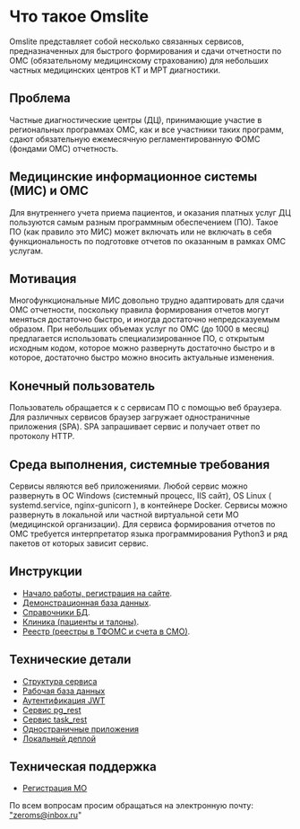 # Что такое Omslite

Omslite представляет собой несколько связанных сервисов, предназначенных для быстрого
формирования и сдачи отчетности по ОМС (обязательному медицинскому страхованию) для
небольших частных медицинских центров КТ и МРТ диагностики.

## Проблема

Частные диагностические центры (ДЦ), принимающие участие в региональных программах ОМС,
как и все участники таких программ, сдают обязательную ежемесячную регламентированную
ФОМС (фондами ОМС) отчетность.

## Медицинские информационное системы (МИС) и ОМС

Для внутреннего учета приема пациентов, и оказания платных услуг ДЦ пользуются самым разным программным обеспечением (ПО). Такое ПО (как правило это МИС) может включать или не включать
в себя функциональность по подготовке отчетов по оказанным в рамках ОМС услугам.

## Мотивация

Многофункциональные МИС довольно трудно адаптировать для сдачи ОМС отчетности, поскольку
правила формирования отчетов могут меняться достаточно быстро, и иногда достаточно
непредсказуемым образом. При небольших объемах услуг по ОМС (до 1000 в месяц) предлагается
использовать специализированное ПО, с открытым исходным кодом, которое можно развернуть
достаточно быстро и в которое, достаточно быстро можно вносить актуальные изменения.

## Конечный пользователь

Пользователь обращается к с сервисам ПО с помощью веб браузера. Для различных сервисов
браузер загружает одностраничные приложения (SPA). SPA запрашивает сервис и получает ответ
по протоколу HTTP.

## Среда выполнения, системные требования

Сервисы являются веб приложениями. Любой сервис можно развернуть в ОС Windows (системный
процесс, IIS сайт), OS Linux ( systemd.service, nginx-gunicorn ), в контейнере Docker. Сервисы можно развернуть в локальной или частной виртуальной сети МО (медицинской организации).
Для сервиса формирования отчетов по ОМС требуется интерпретатор языка программирования
Python3 и ряд пакетов от которых зависит сервис.

## Инструкции

- [Начало работы, регистрация на сайте](./user/omsite.md).
- [Демонстрационная база данных](./user/demodb.md).
- [Справочники БД](./user/sprav/sprav.md).
- [Клиника (пациенты и талоны)](./user/clinic/clinic.md).
- [Реестр (реестры в ТФОМС и счета в СМО)](./user/reestr/reestr.md).

## Технические детали

- [Структура сервиса](./admin/struct.md)
- [Рабочая база данных](./admin/workdb.md)
- [Аутентификация JWT](./admin/jwt_auth.md)
- [Сервис pg_rest](./admin/pg_rest.md)
- [Сервис task_rest](./admin/task_rest.md)
- [Одностраничные приложения](./admin/spa.md)
- [Локальный деплой](./admin/local_deploy.md)

## Техническая поддержка

- [Регистрация МО](./service/mo_register.md)

По всем вопросам просим обращаться на электронную почту: <a href="mailto:zeroms@inbox.ru">"zeroms@inbox.ru"</a>